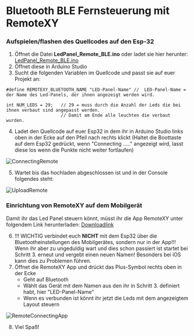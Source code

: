 # Bluetooth BLE Fernsteuerung mit RemoteXY



### Aufspielen/flashen des Quellcodes auf den Esp-32
1. Öffnet die Datei **LedPanel_Remote_BLE.ino** oder ladet sie hier herunter: [LedPanel_Remote_BLE.ino](https://github.com/GiThUbLudwig/Codeweek_LedPanel_Esp32_iOS_and_Android/blob/0de686a12c8844ee6ad3705e80388b1246115a12/LedPanel_ColorRemote_BLE/LedPanel_Remote_BLE/LedPanel_Remote_BLE.ino)
2. Öffnet diese in Arduino Studio
3. Sucht die folgenden Variablen im Quellcode und passt sie auf euer Projekt an:
```
#define REMOTEXY_BLUETOOTH_NAME "LED-Panel-Name" //  LED-Panel-Name = der Name des Led-Panels, der ihnen angezeigt werden wird. 
```
```
int NUM_LEDS = 29;   // 29 = muss durch die Anzahl der Leds die bei ihnen verbaut sind angepasst werden. 
                     // Damit am Ende alle leuchten die verbaut wurden.
```
4. Ladet den Quellcode auf euer Esp32 in dem ihr in Arduino Studio links oben in der Ecke auf den Pfeil nach rechts klickt (Haltet die Boottaste auf dem Esp32 gedrückt, wenn "Connecting ....." angezeigt wird, lasst diese los wenn die Punkte nicht weiter fortlaufen)

![ConnectingRemote](https://user-images.githubusercontent.com/69899600/200394269-1152c7e4-fa8d-4ff8-86b0-e45c508b22cb.gif)

5. Wartet bis das hochladen abgeschlossen ist und in der Console folgendes steht: 

![UploadRemote](https://user-images.githubusercontent.com/69899600/200394286-803a671b-25e6-4529-bd35-83909121798e.gif)

### Einrichtung von RemoteXY auf dem Mobilgerät
Damit ihr das Led Panel steuern könnt, müsst ihr die App RemoteXY unter folgendem Link herunterladen: [Downloadlink](https://remotexy.com/en/download/)

6. !!! WICHTIG verbindet euch **NICHT** mit dem Esp32 über die Bluetootheinstellungen des Mobilgerätes, sondern nur in der App!!!
Wenn ihr aber zu ungeduldig wart und dies schon passiert ist startet bei Schritt 3. erneut und vergebt einen neuen Namen! Besonders bei iOS kann dies zu Problemen führen.
7. Öffnet die RemoteXY App und drückt das Plus-Symbol rechts oben in der Ecke
    - Geht auf Bluetooth
    - Wählt das Gerät mit dem Namen aus den ihr in Schritt 3. definiert habt, hier "LED-Panel-Name"
    - Wenn es verbunden ist könnt ihr jetzt die Leds mit dem angezeigtem Layout steuern

![RemoteConnectingApp](https://user-images.githubusercontent.com/69899600/200401220-5faa70ea-0b9b-47b4-8f72-aa64ce48e83f.gif)

8. Viel Spaß!
